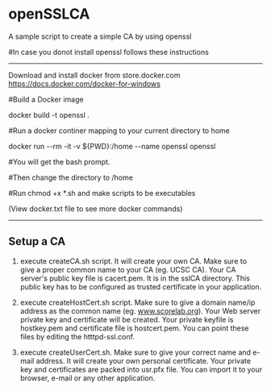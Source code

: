 # openSSLCA
A sample script to create a simple CA by using openssl

#In case you donot install openssl follows these instructions

-------------------------------------------------------------
Download and install docker from store.docker.com https://docs.docker.com/docker-for-windows

#Build a Docker image

docker build -t openssl .

#Run a docker continer mapping to your current directory to home

docker run --rm -it -v ${PWD}:/home --name openssl  openssl

#You will get the bash prompt.

#Then change the directory to /home

#Run chmod +x *.sh and make scripts to be executables 

(View docker.txt file to see more docker commands)

---------------------------------------------------------------

Setup a CA
----------
1. execute createCA.sh script. 
   It will create your own CA.
   Make sure to give a proper common name to your CA (eg. UCSC CA).
   Your CA server's public key file is cacert.pem. 
   It is in the sslCA directory. 
   This public key has to be configured as 
   trusted certificate in your application.

2. execute createHostCert.sh script. 
   Make sure to give a domain name/ip address as the common name (eg. www.scorelab.org).
   Your Web server private key and certificate will be created. 
   Your private keyfile is hostkey.pem and  certificate file is  hostcert.pem.
   You can point these files by editing the  htttpd-ssl.conf.

3. execute createUserCert.sh.
   Make sure to give your correct name and e-mail address.
   It will create your own personal certificate. 
   Your private key and certificates are packed into usr.pfx file. 
   You can import it to your browser, e-mail or any other application.





